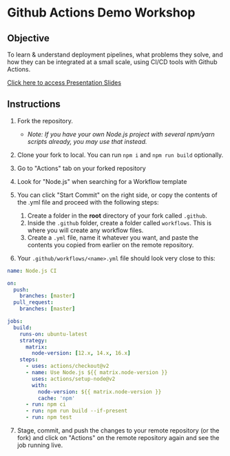 # Github Actions Demo Workshop

## Objective

To learn & understand deployment pipelines, what problems they solve, and how they can be integrated at a small scale, using CI/CD tools with Github Actions.

[Click here to access Presentation Slides](https://docs.google.com/presentation/d/1Jz0vqQQwX5S2_Xosug1_-kiCCa7irOdfnS53xQZCkks/edit?usp=sharing)

## Instructions

1. Fork the repository.

   - _Note: If you have your own Node.js project with several npm/yarn scripts already, you may use that instead._

2. Clone your fork to local. You can run `npm i` and `npm run build` optionally.
3. Go to "Actions" tab on your forked repository
4. Look for "Node.js" when searching for a Workflow template
5. You can click "Start Commit" on the right side, or copy the contents of the .yml file and proceed with the following steps:

   1. Create a folder in the **root** directory of your fork called `.github`.
   2. Inside the `.github` folder, create a folder called `workflows`. This is where you will create any workflow files.
   3. Create a `.yml` file, name it whatever you want, and paste the contents you copied from earlier on the remote repository.

6. Your `.github/workflows/<name>.yml` file should look very close to this:

```yaml
name: Node.js CI

on:
  push:
    branches: [master]
  pull_request:
    branches: [master]

jobs:
  build:
    runs-on: ubuntu-latest
    strategy:
      matrix:
        node-version: [12.x, 14.x, 16.x]
    steps:
      - uses: actions/checkout@v2
      - name: Use Node.js ${{ matrix.node-version }}
        uses: actions/setup-node@v2
        with:
          node-version: ${{ matrix.node-version }}
          cache: 'npm'
      - run: npm ci
      - run: npm run build --if-present
      - run: npm test
```

7. Stage, commit, and push the changes to your remote repository (or the fork) and click on "Actions" on the remote repository again and see the job running live.
